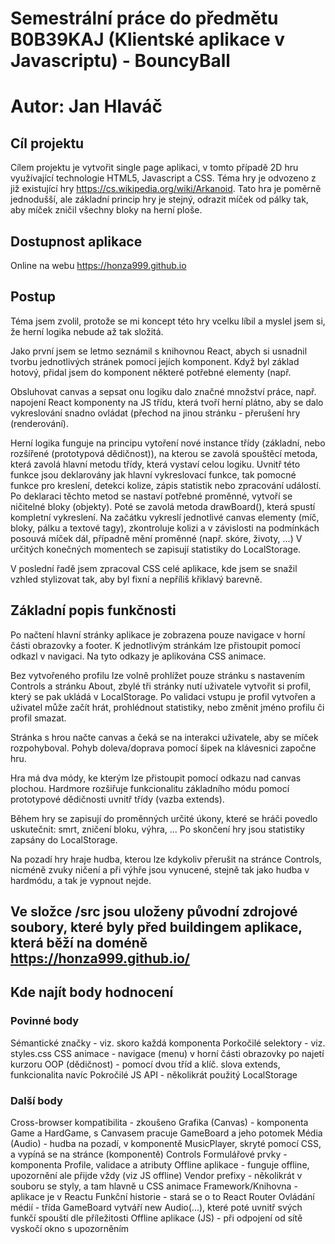 # Semestrální práce do předmětu B0B39KAJ (Klientské aplikace v Javascriptu) - BouncyBall
# Autor: Jan Hlaváč


## Cíl projektu

Cílem projektu je vytvořit single page aplikaci, v tomto případě 2D hru využívající technologie HTML5, Javascript a CSS. Téma hry je odvozeno z již existující hry https://cs.wikipedia.org/wiki/Arkanoid. Tato hra je poměrně jednodušší, ale základní princip hry je stejný, odrazit míček od pálky tak, aby míček zničil všechny bloky na herní ploše.

## Dostupnost aplikace

Online na webu https://honza999.github.io

## Postup

Téma jsem zvolil, protože se mi koncept této hry vcelku líbil a myslel jsem si, že herní logika nebude až tak složitá.

Jako první jsem se letmo seznámil s knihovnou React, abych si usnadnil tvorbu jednotlivých stránek pomocí jejích komponent. Když byl základ hotový, přidal jsem do komponent některé potřebné elementy (např. <audio>) a hlavně je mezi sebou propojil, přešel jsem k samotnému programování herní logiky uvnitř canvasu.

Obsluhovat canvas a sepsat onu logiku dalo značné množství práce, např. napojení React komponenty na JS třídu, která tvoří herní plátno, aby se dalo vykreslování snadno ovládat (přechod na jinou stránku - přerušení hry (renderování).

Herní logika funguje na principu vytoření nové instance třídy (základní, nebo rozšířené (prototypová dědičnost)), na kterou se zavolá spouštěcí metoda, která zavolá hlavní metodu třídy, která vystaví celou logiku. Uvnitř této funkce jsou deklarovány jak hlavní vykreslovací funkce, tak pomocné funkce pro kreslení, detekci kolize, zápis statistik nebo zpracování událostí. Po deklaraci těchto metod se nastaví potřebné proměnné, vytvoří se ničitelné bloky (objekty).
Poté se zavolá metoda drawBoard(), která spustí kompletní vykreslení. Na začátku vykreslí jednotlivé canvas elementy (míč, bloky, pálku a textové tagy), zkontroluje kolizi a v závislosti na podmínkách posouvá míček dál, případně mění proměnné (např. skóre, životy, ...)
V určitých konečných momentech se zapisují statistiky do LocalStorage.

V poslední řadě jsem zpracoval CSS celé aplikace, kde jsem se snažil vzhled stylizovat tak, aby byl fixní a nepříliš křiklavý barevně.


## Základní popis funkčnosti

Po načtení hlavní stránky aplikace je zobrazena pouze navigace v horní části obrazovky a footer. K jednotlivým stránkám lze přistoupit pomocí odkazl v navigaci. Na tyto odkazy je aplikována CSS animace.

Bez vytvořeného profilu lze volně prohlížet pouze stránku s nastavením Controls a stránku About, zbylé tři stránky nutí uživatele vytvořit si profil, který se pak ukládá v LocalStorage. Po validaci vstupu je profil vytvořen a uživatel může začít hrát, prohlédnout statistiky, nebo změnit jméno profilu či profil smazat.

Stránka s hrou načte canvas a čeká se na interakci uživatele, aby se míček rozpohyboval. Pohyb doleva/doprava pomocí šipek na klávesnici započne hru.

Hra má dva módy, ke kterým lze přistoupit pomocí odkazu nad canvas plochou. Hardmore rozšiřuje funkcionalitu základního módu pomocí prototypové dědičnosti uvnitř třídy (vazba extends).

Během hry se zapisují do proměnných určité úkony, které se hráči povedlo uskutečnit: smrt, zničení bloku, výhra, ... Po skončení hry jsou statistiky zapsány do LocalStorage.

Na pozadí hry hraje hudba, kterou lze kdykoliv přerušit na stránce Controls, nicméně zvuky ničení a při výhře jsou vynucené, stejně tak jako hudba v hardmódu, a tak je vypnout nejde.


## Ve složce /src jsou uloženy původní zdrojové soubory, které byly před buildingem aplikace, která běží na doméně https://honza999.github.io/

## Kde najít body hodnocení
### Povinné body
Sémantické značky - viz. skoro každá komponenta
Porkočilé selektory - viz. styles.css
CSS animace - navigace (menu) v horní části obrazovky po najetí kurzoru
OOP (dědičnost) - pomocí dvou tříd a klíč. slova extends, funkcionalita navíc
Pokročilé JS API - několikrát použitý LocalStorage
### Další body
Cross-browser kompatibilita - zkoušeno
Grafika (Canvas) - komponenta Game a HardGame, s Canvasem pracuje GameBoard a jeho potomek
Média (Audio) - hudba na pozadí, v komponentě MusicPlayer, skryté pomocí CSS, a vypíná se na stránce (komponentě) Controls
Formulářové prvky - komponenta Profile, validace a atributy
Offline aplikace - funguje offline, upozornění ale přijde vždy (viz JS offline)
Vendor prefixy - několikrát v souboru se styly, a tam hlavně u CSS animace
Framework/Knihovna - aplikace je v Reactu
Funkční historie - stará se o to React Router
Ovládání médií - třída GameBoard vytváří new Audio(...), které poté uvnitř svých funkčí spouští dle příležitosti
Offline aplikace (JS) - při odpojení od sítě vyskočí okno s upozorněním
